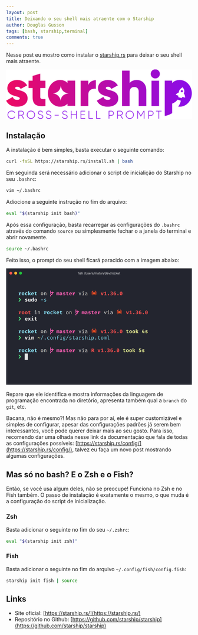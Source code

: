 ```yaml
---
layout: post
title: Deixando o seu shell mais atraente com o Starship
author: Douglas Gusson
tags: [bash, starship,terminal]
comments: true
---
```


Nesse post eu mostro como instalar o [starship.rs](https://starship.rs/) para deixar o seu shell mais atraente.

![Logo do Starship](/assets/img/posts/starship/logo.svg)

## Instalação

A instalação é bem simples, basta executar o seguinte comando:

```sh
curl -fsSL https://starship.rs/install.sh | bash
```

Em seguinda será necessário adicionar o script de inicialição do Starship no seu `.bashrc`:

```sh
vim ~/.bashrc
```

Adiocione a seguinte instrução no fim do arquivo:

```sh
eval "$(starship init bash)"
```

Após essa configuração, basta recarregar as configurações do `.bashrc` através do comando `source` ou simplesmente fechar o a janela do terminal e abrir novamente.

```sh
source ~/.bashrc
```

Feito isso, o prompt do seu shell ficará paracido com a imagem abaixo:

![Exemplo de terminal com o starship instalado](/assets/img/posts/starship/exemplo-terminal-com-starship.png)

Repare que ele identifica e mostra informações da linguagem de programação encontrada no diretório, apresenta também qual a `branch` do `git`, etc. 

Bacana, não é mesmo?! Mas não para por aí, ele é super customizável e simples de configurar, apesar das configurações padrões já serem bem interessantes, você pode querer deixar mais ao seu gosto. Para isso, recomendo dar uma olhada nesse link da documentação que fala de todas as configurações possíveis: [https://starship.rs/config/](https://starship.rs/config/), talvez eu faça um novo post mostrando algumas configurações.

## Mas só no bash? E o Zsh e o Fish?

Então, se você usa algum deles, não se preocupe! Funciona no Zsh e no Fish também. O passo de instalação é exatamente o mesmo, o que muda é a configuração do script de inicialização.

### Zsh

Basta adicionar o seguinte no fim do seu `~/.zshrc`:

```sh
eval "$(starship init zsh)"
```

### Fish

Basta adicionar o seguinte no fim do arquivo `~/.config/fish/config.fish`:

```sh
starship init fish | source
```

## Links

- Site oficial: [https://starship.rs/](https://starship.rs/)
- Repositório no Github: [https://github.com/starship/starship](https://github.com/starship/starship)